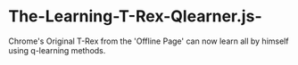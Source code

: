# The-Learning-T-Rex-Qlearner.js-
Chrome's Original T-Rex from the 'Offline Page' can now learn all by himself using q-learning methods.
